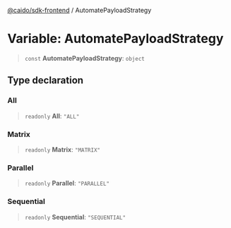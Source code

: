 [@caido/sdk-frontend](../index.md) / AutomatePayloadStrategy

# Variable: AutomatePayloadStrategy

> `const` **AutomatePayloadStrategy**: `object`

## Type declaration

### All

> `readonly` **All**: `"ALL"`

### Matrix

> `readonly` **Matrix**: `"MATRIX"`

### Parallel

> `readonly` **Parallel**: `"PARALLEL"`

### Sequential

> `readonly` **Sequential**: `"SEQUENTIAL"`
